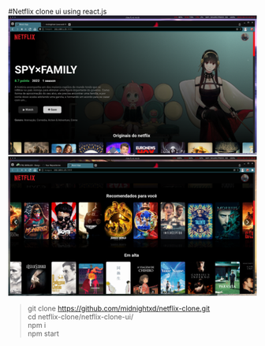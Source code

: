 #Netflix clone ui using react.js
![Screenshot](1.png)
![Screenshot](2.png)

> git clone https://github.com/midnightxd/netflix-clone.git<br>
> cd netflix-clone/netflix-clone-ui/<br>
> npm i<br>
> npm start
